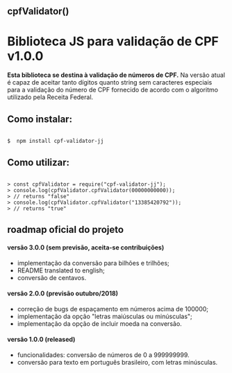 ## cpfValidator()

# Biblioteca JS para validação de CPF v1.0.0

**Esta biblioteca se destina à validação de números de CPF.**
Na versão atual é capaz de aceitar tanto dígitos quanto string sem caracteres especiais para a validação do número de CPF fornecido de acordo com o algoritmo utilizado pela Receita Federal.

## Como instalar:

```shell

$  npm install cpf-validator-jj

```

## Como utilizar:

```node

> const cpfValidator = require("cpf-validator-jj");
> console.log(cpfValidator.cpfValidator(00000000000));
> // returns "false"
> console.log(cpfValidator.cpfValidator("13385420792"));
> // returns "true"

```

## roadmap oficial do projeto

#### versão 3.0.0 (sem previsão, aceita-se contribuições)
- implementação da conversão para bilhões e trilhões;
- README translated to english;
- conversão de centavos.

#### versão 2.0.0 (previsão outubro/2018)
- correção de bugs de espaçamento em números acima de 100000;
- implementação da opção "letras maiúsculas ou minúsculas";
- implementação da opção de incluir moeda na conversão.

#### versão 1.0.0 (released)
- funcionalidades: conversão de números de 0 a 999999999.
- conversão para texto em português brasileiro, com letras minúsculas.
